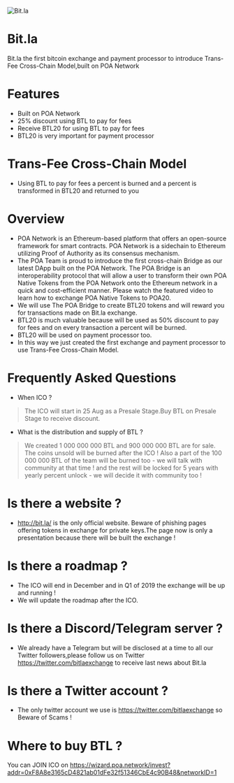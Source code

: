 ![Bit.la](https://i.imgur.com/xNqoInc.jpg)
# Bit.la
Bit.la the first bitcoin exchange and payment processor to introduce Trans-Fee Cross-Chain Model,built on POA Network
# Features
* Built on POA Network
* 25% discount using BTL to pay for fees
* Receive BTL20 for using BTL to pay for fees
* BTL20 is very important for payment processor
# Trans-Fee Cross-Chain Model
* Using BTL to pay for fees a percent is burned and a percent is transformed in BTL20 and returned to you
# Overview
* POA Network is an Ethereum-based platform that offers an open-source framework for smart contracts. POA Network is a sidechain to Ethereum utilizing Proof of Authority as its consensus mechanism.
* The POA Team is proud to introduce the first cross-chain Bridge as our latest DApp built on the POA Network. The POA Bridge is an interoperability protocol that will allow a user to transform their own POA Native Tokens from the POA Network onto the Ethereum network in a quick and cost-efficient manner. Please watch the featured video to learn how to exchange POA Native Tokens to POA20.
* We will use The POA Bridge to create BTL20 tokens and will reward you for transactions made on Bit.la exchange. 
* BTL20 is much valuable because will be used as 50% discount to pay for fees and on every transaction a percent will be burned.
* BTL20 will be used on payment processor too.
* In this way we just created the first exchange and payment processor to use Trans-Fee Cross-Chain Model.
# Frequently Asked Questions
* When ICO ?
> The ICO will start in 25 Aug as a Presale Stage.Buy BTL on Presale Stage to receive discount.
* What is the distribution and supply of BTL ? 
> We created 1 000 000 000 BTL and 900 000 000 BTL are for sale.
> The coins unsold will be burned after the ICO !
> Also a part of the 100 000 000 BTL of the team will be burned too - we will talk with community at that time ! and the rest will be locked for 5 years with yearly percent unlock - we will decide it with community too !
# Is there a website ?
* http://bit.la/ is the only official website. Beware of phishing pages offering tokens in exchange for private keys.The page now is only a presentation because there will be built the exchange !
# Is there a roadmap ?
* The ICO will end in December and in Q1 of 2019 the exchange will be up and running ! 
* We will update the roadmap after the ICO.
# Is there a Discord/Telegram server ?
* We already have a Telegram but will be disclosed at a time to all our Twitter followers,please follow us on Twitter https://twitter.com/bitlaexchange to receive last news about Bit.la
# Is there a Twitter account ?
* The only twitter account we use is https://twitter.com/bitlaexchange so Beware of Scams !
# Where to buy BTL ?
You can JOIN ICO on https://wizard.poa.network/invest?addr=0xF8A8e3165cD4821ab01dFe32f51346CbE4c90B48&networkID=1
